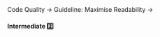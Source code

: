 <link rel="stylesheet" href="{{baseUrl}}/css/textbook.css">

<div class="website-content">

<div id="path">Code Quality &rarr; Guideline: Maximise Readability &rarr;</div>

<div id="title">

#### Intermediate :two:

</div>

<div id="body">

<panel header="**Structure Code Logically**" type="seamless">
  <include src="../../practices/structureCodeLogically/index.md#main" />
</panel>

<panel header="**Do not 'Trip Up' the Reader**" type="seamless">
  <include src="../../practices/dontTripReader/index.md#main" />
</panel>

<panel header="**Practice KISSing**" type="seamless">
  <include src="../../practices/practiceKISSing/index.md#main" />
</panel>

<panel header="**Avoid Premature Optimizations**" type="seamless">
  <include src="../../practices/avoidPrematureOptimizations/index.md#main" />
</panel>

<panel header="**SLAP Hard**" type="seamless">
  <include src="../../practices/slapHard/index.md#main" />
</panel>

</div>

<div id="extras">

<include src="exercises.md" />

</div>

</div>
